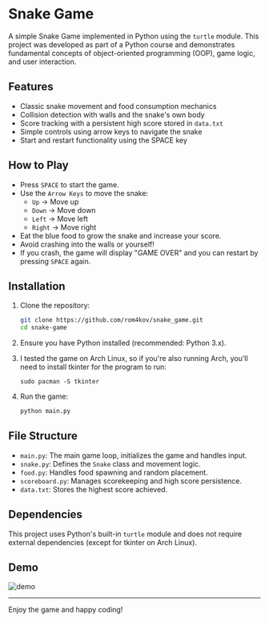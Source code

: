 # Snake Game

A simple Snake Game implemented in Python using the `turtle` module. This project was developed as part of a Python course and demonstrates fundamental concepts of object-oriented programming (OOP), game logic, and user interaction.

## Features
- Classic snake movement and food consumption mechanics
- Collision detection with walls and the snake's own body
- Score tracking with a persistent high score stored in `data.txt`
- Simple controls using arrow keys to navigate the snake
- Start and restart functionality using the SPACE key

## How to Play
- Press `SPACE` to start the game.
- Use the `Arrow Keys` to move the snake:
  - `Up` → Move up
  - `Down` → Move down
  - `Left` → Move left
  - `Right` → Move right
- Eat the blue food to grow the snake and increase your score.
- Avoid crashing into the walls or yourself!
- If you crash, the game will display "GAME OVER" and you can restart by pressing `SPACE` again.

## Installation
1. Clone the repository:
   ```sh
   git clone https://github.com/rom4kov/snake_game.git
   cd snake-game
   ```
2. Ensure you have Python installed (recommended: Python 3.x).

3. I tested the game on Arch Linux, so if you're also running Arch, you'll need to install tkinter for the program to run:
   ```
   sudo pacman -S tkinter
   ```

3. Run the game:
   ```sh
   python main.py
   ```

## File Structure
- `main.py`: The main game loop, initializes the game and handles input.
- `snake.py`: Defines the `Snake` class and movement logic.
- `food.py`: Handles food spawning and random placement.
- `scoreboard.py`: Manages scorekeeping and high score persistence.
- `data.txt`: Stores the highest score achieved.

## Dependencies
This project uses Python's built-in `turtle` module and does not require external dependencies (except for tkinter on Arch Linux).


## Demo
![demo](https://github.com/user-attachments/assets/d9029155-2e8c-46fa-89ee-485a2f1b6475)


---

Enjoy the game and happy coding!

